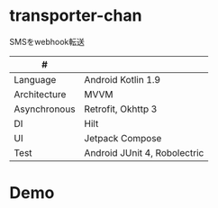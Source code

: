 # transporter-chan
SMSをwebhook転送

| # | |
| ---- |--------------------------|
| Language| Android Kotlin 1.9 |
| Architecture | MVVM |
| Asynchronous | Retrofit, Okhttp 3 |
| DI | Hilt |
| UI | Jetpack Compose |
| Test | Android JUnit 4, Robolectric |

# Demo
